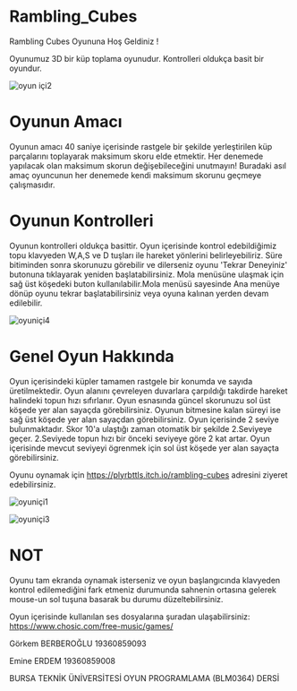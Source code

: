 # Rambling_Cubes
 Rambling Cubes Oyununa Hoş Geldiniz !
 
 Oyunumuz 3D bir küp toplama oyunudur. Kontrolleri oldukça basit bir oyundur.
 

 ![oyun içi2](https://user-images.githubusercontent.com/56408971/150638300-12fcffca-19a8-4d06-9fa1-db0d743772bf.jpg)


 
# Oyunun Amacı  
 Oyunun amacı 40 saniye içerisinde rastgele bir şekilde yerleştirilen küp parçalarını toplayarak maksimum skoru elde etmektir. Her denemede yapılacak olan maksimum skorun değişebileceğini unutmayın! Buradaki asıl amaç oyuncunun her denemede kendi maksimum skorunu geçmeye çalışmasıdır.
 
# Oyunun Kontrolleri
 Oyunun kontrolleri oldukça basittir. Oyun içerisinde kontrol edebildiğimiz topu klavyeden W,A,S ve D tuşları ile hareket yönlerini belirleyebiliriz. Süre bitiminden sonra skorunuzu görebilir ve dilerseniz oyunu 'Tekrar Deneyiniz' butonuna tıklayarak yeniden başlatabilirsiniz. Mola menüsüne ulaşmak için sağ üst köşedeki buton kullanılabilir.Mola menüsü sayesinde Ana menüye dönüp oyunu tekrar başlatabilirsiniz veya oyuna kalınan yerden devam edilebilir.
 
 
 ![oyuniçi4](https://user-images.githubusercontent.com/56408971/150638323-6f282ad0-6421-4962-a9ba-168640b37982.jpg)


 
# Genel Oyun Hakkında

 Oyun içerisindeki küpler tamamen rastgele bir konumda ve sayıda üretilmektedir. Oyun alanını çevreleyen duvarlara çarpıldığı takdirde hareket halindeki topun hızı sıfırlanır. Oyun esnasında güncel skorunuzu sol üst köşede yer alan sayaçda görebilirsiniz. Oyunun bitmesine kalan süreyi ise sağ üst köşede yer alan sayaçdan görebilirsiniz. Oyun içerisinde 2 seviye bulunmaktadır. Skor 10'a ulaştığı zaman otomatik bir şekilde 2.Seviyeye geçer. 2.Seviyede topun hızı bir önceki seviyeye göre 2 kat artar. Oyun içerisinde mevcut seviyeyi ögrenmek için sol üst köşede yer alan sayaçta görebilirsiniz. 
 
  Oyunu oynamak için https://plyrbttls.itch.io/rambling-cubes adresini ziyeret edebilirsiniz.
 
 ![oyuniçi1](https://user-images.githubusercontent.com/56408971/150638344-f21468ff-def0-496b-918d-fbc3f80bbc2b.jpg)

 
 ![oyuniçi3](https://user-images.githubusercontent.com/56408971/150638329-04290728-8ece-4bec-a2d3-bed0154e0417.jpg)

 
   # NOT
   Oyunu tam ekranda oynamak isterseniz ve oyun başlangıcında klavyeden kontrol edilemediğini fark etmeniz durumunda sahnenin ortasına gelerek mouse-un sol tuşuna basarak bu durumu düzeltebilirsiniz.
   
   Oyun içerisinde kullanılan ses dosyalarına şuradan ulaşabilirsiniz: https://www.chosic.com/free-music/games/
 
 
Görkem BERBEROĞLU 
19360859093


Emine ERDEM
19360859008


BURSA TEKNİK ÜNİVERSİTESİ 
OYUN PROGRAMLAMA (BLM0364) DERSİ
